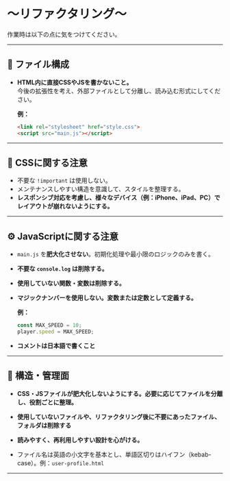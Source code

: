 # ～リファクタリング～ 

作業時は以下の点に気をつけてください。

---

## 🔸 ファイル構成

- **HTML内に直接CSSやJSを書かないこと。**  
  今後の拡張性を考え、外部ファイルとして分離し、読み込む形式にしてください。

  **例：**
  ```html
  <link rel="stylesheet" href="style.css">
  <script src="main.js"></script>
  ```

---

## 🎨 CSSに関する注意

- 不要な `!important` は使用しない。
- メンテナンスしやすい構造を意識して、スタイルを整理する。
- **レスポンシブ対応を考慮し、様々なデバイス（例：iPhone、iPad、PC）でレイアウトが崩れないようにする。**

---

## ⚙️ JavaScriptに関する注意

- `main.js` を**肥大化させない**。初期化処理や最小限のロジックのみを書く。
- **不要な `console.log` は削除する。**
- **使用していない関数・変数は削除する。**
- **マジックナンバーを使用しない。変数または定数として定義する。**

  **例：**
  ```js
  const MAX_SPEED = 10;
  player.speed = MAX_SPEED;
  ```

- **コメントは日本語で書くこと**

---

## 🧩 構造・管理面

- **CSS・JSファイルが肥大化しないようにする。必要に応じてファイルを分離し、役割ごとに整理。**
- **使用していないファイルや、リファクタリング後に不要にあったファイル、フォルダは削除する** 
- **読みやすく、再利用しやすい設計を心がける。**

- ファイル名は英語の小文字を基本とし、単語区切りはハイフン（kebab-case）。例：`user-profile.html`

---